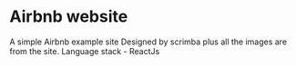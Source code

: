 # Airbnb website
A simple Airbnb example site 
Designed by scrimba plus all the images are from the site.
Language stack - ReactJs